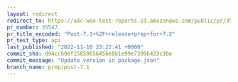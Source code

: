 ```yaml
---
layout: redirect
redirect_to: https://a8c-woo-test-reports.s3.amazonaws.com/public/pr/35547/api/index.html
pr_number: 35547
pr_title_encoded: "Post-7.1+%2F+release+prep+for+7.2"
pr_test_type: api
last_published: "2022-11-10 23:22:41 +0000"
commit_sha: d94cc60ef15850656456e8b1e99e7399b423c3be
commit_message: "Update version in package.json"
branch_name: prep/post-7.1
---
```

